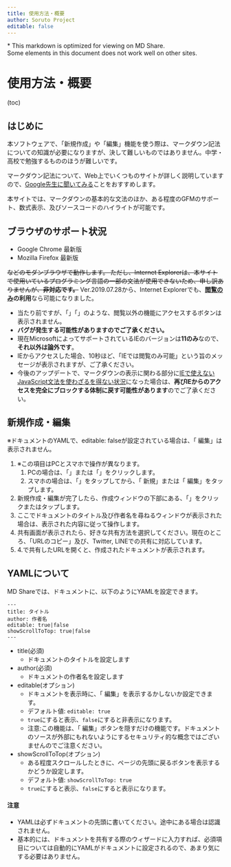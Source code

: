```yaml
---
title: 使用方法・概要
author: Soruto Project
editable: false
---
```

<span class="showOnOther">* This markdown is optimized for viewing on MD Share.<br>Some elements in this document does not work well on other sites.</span>

# 使用方法・概要

(toc)


## はじめに
本ソフトウェアで、「新規作成」や「編集」機能を使う際は、マークダウン記法についての知識が必要になりますが、決して難しいものではありません。中学・高校で勉強するもののほうが難しいです。

マークダウン記法について、Web上でいくつものサイトが詳しく説明していますので、[Google先生に聞いてみる](https://google.com/search?q=マークダウン記法)ことをおすすめします。

本サイトでは、マークダウンの基本的な文法のほか、ある程度のGFMのサポート、数式表示、及びソースコードのハイライトが可能です。

## ブラウザのサポート状況
* Google Chrome 最新版
* Mozilla Firefox 最新版

~~などのモダンブラウザで動作します。
ただし、Internet Explorerは、本サイトで使用いているプログラミング言語の一部の文法が使用できないため、申し訳ありませんが、**非対応です。**~~
Ver.2019.07.28から、Internet Explorerでも、**<u>閲覧のみ</u>の利用**なら可能になりました。
* 当たり前ですが、「<i class="far fa-plus-square"></i>」「<i class="far fa-edit"></i>」のような、閲覧以外の機能にアクセスするボタンは表示されません。
* **バグが発生する可能性がありますのでご了承ください。**
* 現在MicrosoftによってサポートされているIEのバージョンは**11のみ**なので、**それ以外は論外です**。
* IEからアクセスした場合、10秒ほど、「IEでは閲覧のみ可能」という旨のメッセージが表示されますが、ご了承ください。
* 今後のアップデートで、マークダウンの表示に関わる部分に<u>IEで使えないJavaScript文法を使わざるを得ない状況</u>になった場合は、**再びIEからのアクセスを完全にブロックする体制に戻す可能性があります**のでご了承ください。

## 新規作成・編集
※ドキュメントのYAMLで、editable: falseが設定されている場合は、「<i class="far fa-edit"></i> 編集」は表示されません。

1. ※この項目はPCとスマホで操作が異なります。
    1. PCの場合は、「<i class="far fa-plus-square"></i>」または「<i class="far fa-edit"></i>」をクリックします。
    2. スマホの場合は、「<i class="fa fa-bars"></i>」をタップしてから、「<i class="far fa-plus-square"></i> 新規」または「<i class="far fa-edit"></i> 編集」をタップします。
2. 新規作成・編集が完了したら、作成ウィンドウの下部にある、「<i class="fas fa-share"></i>」をクリックまたはタップします。
3. ここでドキュメントのタイトル及び作者名を尋ねるウィンドウが表示された場合は、表示された内容に従って操作します。
4. 共有画面が表示されたら、好きな共有方法を選択してください。現在のところ、「URLのコピー」及び、Twitter, LINEでの共有に対応しています。
5. 4.で共有したURLを開くと、作成されたドキュメントが表示されます。

## YAMLについて
MD Shareでは、ドキュメントに、以下のようにYAMLを設定できます。
```
---
title: タイトル
author: 作者名
editable: true|false
showScrollToTop: true|false
---
```

* title(必須)
    * ドキュメントのタイトルを設定します
* author(必須)
    * ドキュメントの作者名を設定します
* editable(オプション)
    * ドキュメントを表示時に、「<i class="far fa-edit"></i> 編集」を表示するかしないか設定できます。
    * デフォルト値: `editable: true`
    * `true`にすると表示、`false`にすると非表示になります。
    * 注意:この機能は、「<i class="far fa-edit"></i> 編集」ボタンを隠すだけの機能です。ドキュメントのソースが外部にもれないようにするセキュリティ的な概念ではございませんのでご注意ください。
* showScrollToTop(オプション)
    * ある程度スクロールしたときに、ページの先頭に戻るボタンを表示するかどうか設定します。
    * デフォルト値: `showScrollToTop: true`
    * `true`にすると表示、`false`にすると表示になります。
    
#### 注意
* YAMLは必ずドキュメントの先頭に書いてください。途中にある場合は認識されません。
* 基本的には、ドキュメントを共有する際のウィザードに入力すれば、必須項目については自動的にYAMLがドキュメントに設定されるので、あまり気にする必要はありません。
